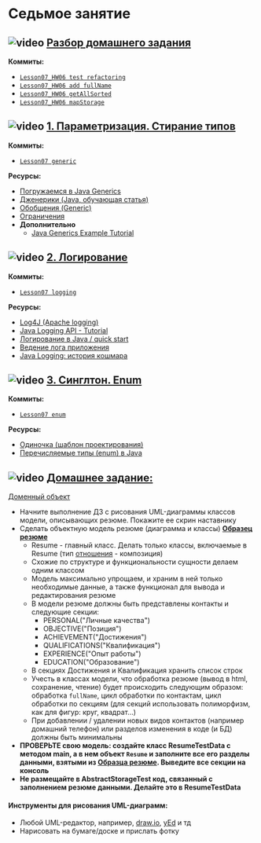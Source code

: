 
# Седьмое занятие

## ![video](https://cloud.githubusercontent.com/assets/13649199/13672715/06dbc6ce-e6e7-11e5-81a9-04fbddb9e488.png) [Разбор домашнего задания](https://drive.google.com/open?id=0B_4NpoQW1xfpT1BwLUNBanVfd1E)
**Коммиты:**
- [`Lesson07_HW06 test refactoring`](https://github.com/JavaWebinar/basejava/tree/b47cadba8f2fb2da61ef6b9f6b245f5c358ea5d8/test/ru/javawebinar/basejava/storage)
- [`Lesson07_HW06 add fullName`](https://github.com/JavaWebinar/basejava/tree/fb608dd824abda1f15bbc437e4d0d5e094fc1680)
- [`Lesson07_HW06 getAllSorted`](https://github.com/JavaWebinar/basejava/tree/bd8e5f4f4582c9f65e1d6a82da1311d6b0efe294)
- [`Lesson07_HW06 mapStorage`](https://github.com/JavaWebinar/basejava/tree/6d0dbdc64e257452662d65f76edf6d9d07328a79)

## ![video](https://cloud.githubusercontent.com/assets/13649199/13672715/06dbc6ce-e6e7-11e5-81a9-04fbddb9e488.png) [1. Параметризация. Стирание типов](https://drive.google.com/open?id=0B_4NpoQW1xfpbXotWEFrYVVGUWc)
**Коммиты:**
- [`Lesson07 generic`](https://github.com/JavaWebinar/basejava/tree/1cb2a6bc0bbbb43285b8ca6b297588e9984fa84b/src/ru/javawebinar/basejava/storage)

**Ресурсы:**
- [Погружаемся в Java Generics](https://habr.com/ru/company/sberbank/blog/416413/)
- [Дженерики (Java, обучающая статья)](http://www.quizful.net/post/java-generics-tutorial)
- [Обобщения (Generic)](http://developer.alexanderklimov.ru/android/java/generic.php)
- [Ограничения](http://docs.oracle.com/javase/tutorial/java/generics/restrictions.html)
- **Дополнительно**
  - [Java Generics Example Tutorial](https://www.journaldev.com/1663/java-generics-example-method-class-interface)

## ![video](https://cloud.githubusercontent.com/assets/13649199/13672715/06dbc6ce-e6e7-11e5-81a9-04fbddb9e488.png) [2. Логирование](https://drive.google.com/open?id=0B_4NpoQW1xfpM1J5NkVqNHd1MlU)
**Коммиты:**
- [`Lesson07 logging`](https://github.com/JavaWebinar/basejava/blob/63674b7f246bf6bc4e509cc1241c7b6340477d18/src/ru/javawebinar/basejava/storage/AbstractStorage.java)

**Ресурсы:**
- [Log4J (Apache logging)](https://logging.apache.org/)
- [Java Logging API - Tutorial](http://www.vogella.com/tutorials/Logging/article.html)
- [Логирование в Java / quick start](https://habrahabr.ru/post/130195/)
- [Ведение лога приложения](http://skipy.ru/useful/logging.html)
- [Java Logging: история кошмара](http://habrahabr.ru/post/113145/)

## ![video](https://cloud.githubusercontent.com/assets/13649199/13672715/06dbc6ce-e6e7-11e5-81a9-04fbddb9e488.png) [3. Синглтон. Enum](https://drive.google.com/open?id=0B_4NpoQW1xfpZ3lmWVhUSXprQXc)
**Коммиты:**
- [`Lesson07 enum`](https://github.com/JavaWebinar/basejava/tree/a1fe80b00444b6c8d8af149c5e82137c312fee22/src/ru/javawebinar/basejava)

**Ресурсы:**
- [Одиночка (шаблон проектирования)](https://ru.wikipedia.org/wiki/Одиночка_(шаблон_проектирования))
- [Перечисляемые типы (enum) в Java](http://easy-code.ru/lesson/enum-types-java)

## ![video](https://cloud.githubusercontent.com/assets/13649199/13672715/06dbc6ce-e6e7-11e5-81a9-04fbddb9e488.png) [Домашнее задание:](https://drive.google.com/open?id=0B_4NpoQW1xfpVjhZTzhqemlYZUU)
[Доменный объект](https://ru.wikipedia.org/wiki/Доменный_объект)

- Начните выполнение ДЗ с рисования UML-диаграммы классов модели, описывающих резюме. Покажите ее скрин наставнику
- Сделать объектную модель резюме (диаграмма и классы) [**Образец резюме**](http://javaops-demo.ru/basejava/resume?uuid=11111111-1111-1111-1111-111111111111&action=view&theme=light)
  - Resume - главный класс. Делать только классы, включаемые в Resume (тип [отношения](https://github.com/ichimax/Java-Interview-Questions/blob/master/Questions/1.%20OOP.md#Типы-отношений-между-классами) - композиция)
  - Схожие по структуре и функциональности сущности делаем одним классом
  - Модель максимально упрощаем, и храним в ней только необходимые данные, а также функционал для вывода и редактирования резюме
  - В модели резюме должны быть представлены контакты и следующие секции:
    - PERSONAL("Личные качества")
    - OBJECTIVE("Позиция")
    - ACHIEVEMENT("Достижения")
    - QUALIFICATIONS("Квалификация")
    - EXPERIENCE("Опыт работы")
    - EDUCATION("Образование")
  - В секциях Достижения и Квалификация хранить список строк
  - Учесть в классах модели, что обработка резюме (вывод в html, сохранение, чтение) будет происходить следующим образом:
обработка `fullName`, цикл обработки по контактам, цикл обработки по секциям (для секций использовать полиморфизм, как для фигур: круг, квадрат...)
  - При добавлении / удалении новых видов контактов (например домашний телефон) или разделов изменения в коде (и БД) должны быть минимальны
- **ПРОВЕРЬТЕ свою модель: создайте класс ResumeTestData с методом main, а в нем объект `Resume` и заполните все его разделы данными, взятыми из [**Образца резюме**](https://basejava.herokuapp.com/resume?uuid=11111111-1111-1111-1111-111111111111&action=view&theme=light). Выведите все секции на консоль**
- **Не размещайте в AbstractStorageTest код, связанный с заполнением резюме данными. Делайте это в ResumeTestData**

#### Инструменты для рисования UML-диаграмм:

- Любой UML-редактор, например, [draw.io](http://www.draw.io), [yEd](https://www.yworks.com/) и тд
- Нарисовать на бумаге/доске и прислать фотку
